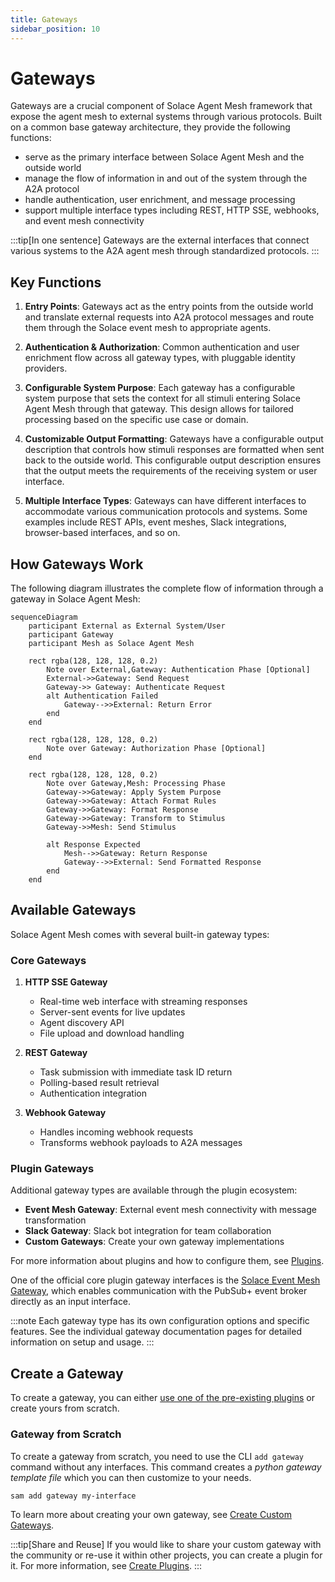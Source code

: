 ```yaml
---
title: Gateways
sidebar_position: 10
---
```


# Gateways

Gateways are a crucial component of Solace Agent Mesh framework that expose the agent mesh to external systems through various protocols. Built on a common base gateway architecture, they provide the following functions:

- serve as the primary interface between Solace Agent Mesh and the outside world
- manage the flow of information in and out of the system through the A2A protocol
- handle authentication, user enrichment, and message processing
- support multiple interface types including REST, HTTP SSE, webhooks, and event mesh connectivity

:::tip[In one sentence]
Gateways are the external interfaces that connect various systems to the A2A agent mesh through standardized protocols.
:::

## Key Functions

1. **Entry Points**: Gateways act as the entry points from the outside world and translate external requests into A2A protocol messages and route them through the Solace event mesh to appropriate agents.

2. **Authentication & Authorization**: Common authentication and user enrichment flow across all gateway types, with pluggable identity providers.

3. **Configurable System Purpose**: Each gateway has a configurable system purpose that sets the context for all stimuli entering Solace Agent Mesh through that gateway. This design allows for tailored processing based on the specific use case or domain.

4. **Customizable Output Formatting**: Gateways have a configurable output description that controls how stimuli responses are formatted when sent back to the outside world. This configurable output description ensures that the output meets the requirements of the receiving system or user interface.

5. **Multiple Interface Types**: Gateways can have different interfaces to accommodate various communication protocols and systems. Some examples include REST APIs, event meshes, Slack integrations, browser-based interfaces, and so on.

## How Gateways Work

The following diagram illustrates the complete flow of information through a gateway in Solace Agent Mesh:

```mermaid
sequenceDiagram
    participant External as External System/User
    participant Gateway
    participant Mesh as Solace Agent Mesh

    rect rgba(128, 128, 128, 0.2)
        Note over External,Gateway: Authentication Phase [Optional]
        External->>Gateway: Send Request
        Gateway->> Gateway: Authenticate Request
        alt Authentication Failed
            Gateway-->>External: Return Error
        end
    end

    rect rgba(128, 128, 128, 0.2)
        Note over Gateway: Authorization Phase [Optional]
    end

    rect rgba(128, 128, 128, 0.2)
        Note over Gateway,Mesh: Processing Phase
        Gateway->>Gateway: Apply System Purpose
        Gateway->>Gateway: Attach Format Rules
        Gateway->>Gateway: Format Response
        Gateway->>Gateway: Transform to Stimulus
        Gateway->>Mesh: Send Stimulus

        alt Response Expected
            Mesh-->>Gateway: Return Response
            Gateway-->>External: Send Formatted Response
        end
    end
```

## Available Gateways

Solace Agent Mesh comes with several built-in gateway types:

### Core Gateways

1. **HTTP SSE Gateway**
   - Real-time web interface with streaming responses
   - Server-sent events for live updates
   - Agent discovery API
   - File upload and download handling

2. **REST Gateway**
   - Task submission with immediate task ID return
   - Polling-based result retrieval
   - Authentication integration

3. **Webhook Gateway**
   - Handles incoming webhook requests
   - Transforms webhook payloads to A2A messages

### Plugin Gateways

Additional gateway types are available through the plugin ecosystem:

- **Event Mesh Gateway**: External event mesh connectivity with message transformation
- **Slack Gateway**: Slack bot integration for team collaboration
- **Custom Gateways**: Create your own gateway implementations

For more information about plugins and how to configure them, see [Plugins](./plugins.md).

One of the official core plugin gateway interfaces is the [Solace Event Mesh Gateway](https://github.com/SolaceLabs/solace-agent-mesh-core-plugins/tree/main/solace-event-mesh), which enables communication with the PubSub+ event broker directly as an input interface.

:::note
Each gateway type has its own configuration options and specific features. See the individual gateway documentation pages for detailed information on setup and usage.
:::

## Create a Gateway

To create a gateway, you can either [use one of the pre-existing plugins](./plugins.md#use-a-plugin) or create yours from scratch.


### Gateway from Scratch

To create a gateway from scratch, you need to use the CLI `add gateway` command without any interfaces. This command creates a _python gateway template file_ which you can then customize to your needs.

```sh
sam add gateway my-interface
```

To learn more about creating your own gateway, see [Create Custom Gateways](../user-guide/create-gateways.md).

:::tip[Share and Reuse]
If you would like to share your custom gateway with the community or re-use it within other projects, you can create a plugin for it. For more information, see [Create Plugins](./plugins.md#create-a-plugin).
:::
